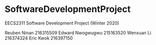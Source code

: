 # SoftwareDevelopmentProject
EECS2311 Software Development Project (Winter 2020)

Reuben Ninan 216315509
Edward Nwogwugwu 215163520
Wenxuan Li 216374324
Eric Kwok 216397150
